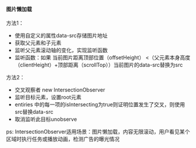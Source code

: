 #### 图片懒加载

方法1：
- 使用自定义的属性data-src存储图片地址
- 获取父元素和子元素
- 监听父元素滚动轴的变化，实现监听函数
- 监听函数：如果 当前图片距离顶部位置（offsetHeight） <（父元素本身高度（clientHeight）+顶部距离（scrollTop））当前图片的data-src替换为src
  
方法2：
- 交叉观察者 new IntersectionObserver
- 监听目标元素，设置root元素
- entiries 中的每一项的isIntersecting为true则证明位置发生了交叉，则使用src替换data-src
- 取消监听此目标unobserve
  
ps: IntersectionObserver适用场景：图片懒加载，内容无限滚动，用户看见某个区域时执行任务或播放动画，检测广告的曝光情况
